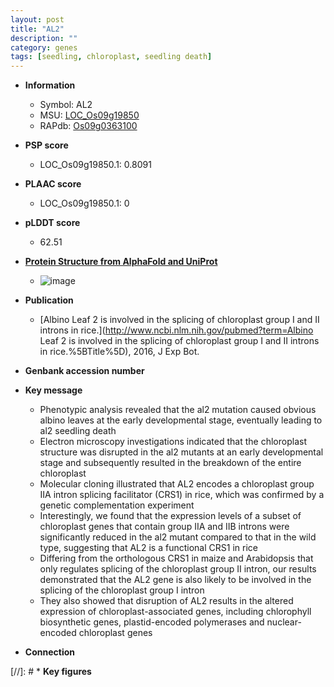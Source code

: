 ```yaml
---
layout: post
title: "AL2"
description: ""
category: genes
tags: [seedling, chloroplast, seedling death]
---
```


* **Information**  
    + Symbol: AL2  
    + MSU: [LOC_Os09g19850](http://rice.plantbiology.msu.edu/cgi-bin/ORF_infopage.cgi?orf=LOC_Os09g19850)  
    + RAPdb: [Os09g0363100](http://rapdb.dna.affrc.go.jp/viewer/gbrowse_details/irgsp1?name=Os09g0363100)  

* **PSP score**  
    + LOC_Os09g19850.1: 0.8091 

* **PLAAC score**  
    + LOC_Os09g19850.1: 0 

* **pLDDT score**
    + 62.51

* **[Protein Structure from AlphaFold and UniProt](https://www.uniprot.org/uniprotkb/Q0J2B1/entry#structure)**
    + ![image](https://ricepsp.github.io/images/Q0/AF-Q0J2B1-F1.png)

* **Publication**  
    + [Albino Leaf 2 is involved in the splicing of chloroplast group I and II introns in rice.](http://www.ncbi.nlm.nih.gov/pubmed?term=Albino Leaf 2 is involved in the splicing of chloroplast group I and II introns in rice.%5BTitle%5D), 2016, J Exp Bot.

* **Genbank accession number**  

* **Key message**  
    + Phenotypic analysis revealed that the al2 mutation caused obvious albino leaves at the early developmental stage, eventually leading to al2 seedling death
    + Electron microscopy investigations indicated that the chloroplast structure was disrupted in the al2 mutants at an early developmental stage and subsequently resulted in the breakdown of the entire chloroplast
    + Molecular cloning illustrated that AL2 encodes a chloroplast group IIA intron splicing facilitator (CRS1) in rice, which was confirmed by a genetic complementation experiment
    + Interestingly, we found that the expression levels of a subset of chloroplast genes that contain group IIA and IIB introns were significantly reduced in the al2 mutant compared to that in the wild type, suggesting that AL2 is a functional CRS1 in rice
    + Differing from the orthologous CRS1 in maize and Arabidopsis that only regulates splicing of the chloroplast group II intron, our results demonstrated that the AL2 gene is also likely to be involved in the splicing of the chloroplast group I intron
    + They also showed that disruption of AL2 results in the altered expression of chloroplast-associated genes, including chlorophyll biosynthetic genes, plastid-encoded polymerases and nuclear-encoded chloroplast genes

* **Connection**  

[//]: # * **Key figures**  


